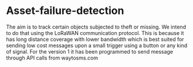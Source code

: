 # Asset-failure-detection
The aim is to track certain objects subjected to theft or missing. We intend to do that using the LoRaWAN communication protocol. This is because it has long distance coverage with lower bandwidth which is best suited for sending low cost messages upon a small trigger using a button or any kind of signal. 
For the version 1 it has been programmed to send message through API calls from waytosms.com
